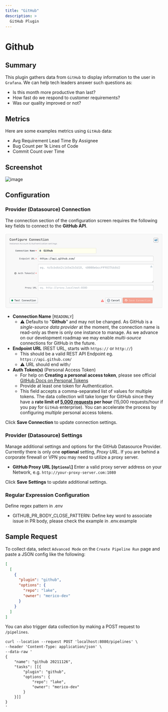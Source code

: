 ```yaml
---
title: "GitHub"
description: >
  GitHub Plugin
---
```


# Github


## Summary

This plugin gathers data from `GitHub` to display information to the user in `Grafana`. We can help tech leaders answer such questions as:

- Is this month more productive than last?
- How fast do we respond to customer requirements?
- Was our quality improved or not?

## Metrics

Here are some examples metrics using `GitHub` data:
- Avg Requirement Lead Time By Assignee
- Bug Count per 1k Lines of Code
- Commit Count over Time

## Screenshot

![image](/img/github-demo.png)


## Configuration

### Provider (Datasource) Connection
The connection section of the configuration screen requires the following key fields to connect to the **GitHub API**.

![connection-in-config-ui](github-connection-in-config-ui.png)

- **Connection Name** [`READONLY`]
  - ⚠️ Defaults to "**Github**" and may not be changed. As GitHub is a _single-source data provider_ at the moment, the connection name is read-only as there is only one instance to manage. As we advance on our development roadmap we may enable _multi-source_ connections for GitHub in the future.
- **Endpoint URL** (REST URL, starts with `https://` or `http://`)
  - This should be a valid REST API Endpoint eg. `https://api.github.com/`
  - ⚠️ URL should end with`/`
- **Auth Token(s)** (Personal Access Token)
  - For help on **Creating a personal access token**, please see official [GitHub Docs on Personal Tokens](https://docs.github.com/en/authentication/keeping-your-account-and-data-secure/creating-a-personal-access-token)
  - Provide at least one token for Authentication.
  - This field accepts a comma-separated list of values for multiple tokens. The data collection will take longer for GitHub since they have a **rate limit of [5,000 requests](https://docs.github.com/en/rest/overview/resources-in-the-rest-api#rate-limiting) per hour** (15,000 requests/hour if you pay for `GitHub` enterprise). You can accelerate the process by configuring _multiple_ personal access tokens.

Click **Save Connection** to update connection settings.


### Provider (Datasource) Settings
Manage additional settings and options for the GitHub Datasource Provider. Currently there is only one **optional** setting, *Proxy URL*. If you are behind a corporate firewall or VPN you may need to utilize a proxy server.

- **GitHub Proxy URL [`Optional`]**
Enter a valid proxy server address on your Network, e.g. `http://your-proxy-server.com:1080`

Click **Save Settings** to update additional settings.

### Regular Expression Configuration
Define regex pattern in .env
- GITHUB_PR_BODY_CLOSE_PATTERN: Define key word to associate issue in PR body, please check the example in .env.example

## Sample Request
To collect data, select `Advanced Mode` on the `Create Pipeline Run` page and paste a JSON config like the following:

```json
[
  [
    {
      "plugin": "github",
      "options": {
        "repo": "lake",
        "owner": "merico-dev"
      }
    }
  ]
]
```

You can also trigger data collection by making a POST request to `/pipelines`.
```
curl --location --request POST 'localhost:8080/pipelines' \
--header 'Content-Type: application/json' \
--data-raw '
{
    "name": "github 20211126",
    "tasks": [[{
        "plugin": "github",
        "options": {
            "repo": "lake",
            "owner": "merico-dev"
        }
    }]]
}
'
```
<br/><br/><br/>
